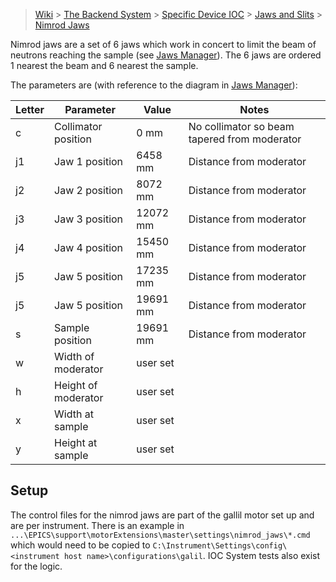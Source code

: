 > [Wiki](Home) > [The Backend System](The-Backend-System) > [Specific Device IOC](Specific-Device-IOC) > [Jaws and Slits](Jaws-and-slits) > [Nimrod Jaws](Nimrod-Jaws-Manager)

Nimrod jaws are a set of 6 jaws which work in concert to limit the beam of neutrons reaching the sample (see [Jaws Manager](Jaws-Managers)). The 6 jaws are ordered 1 nearest the beam and 6 nearest the sample. 

The parameters are (with reference to the diagram in [Jaws Manager](Jaws-Managers)):

Letter | Parameter | Value | Notes
--- | --------- | ----- | -----
c | Collimator position | 0 mm |  No collimator so beam tapered from moderator
j1 | Jaw 1 position | 6458 mm | Distance from moderator
j2 | Jaw 2 position | 8072 mm |  Distance from moderator
j3 | Jaw 3 position | 12072 mm |  Distance from moderator
j4 | Jaw 4 position | 15450 mm |  Distance from moderator
j5 | Jaw 5 position | 17235 mm |  Distance from moderator
j5 | Jaw 5 position | 19691 mm |  Distance from moderator
s | Sample position | 19691 mm | Distance from moderator
w | Width of moderator | user set | 
h | Height of moderator | user set | 
x | Width at sample | user set |
y | Height at sample | user set |

## Setup

The control files for the nimrod jaws are part of the gallil motor set up and are per instrument. There is an example in `...\EPICS\support\motorExtensions\master\settings\nimrod_jaws\*.cmd` which would need to be copied to `C:\Instrument\Settings\config\<instrument host name>\configurations\galil`. IOC System tests also exist for the logic.

